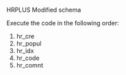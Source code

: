 HRPLUS Modified schema

Execute the code in the following order:
1. hr_cre
2. hr_popul
3. hr_idx
4. hr_code
5. hr_comnt
